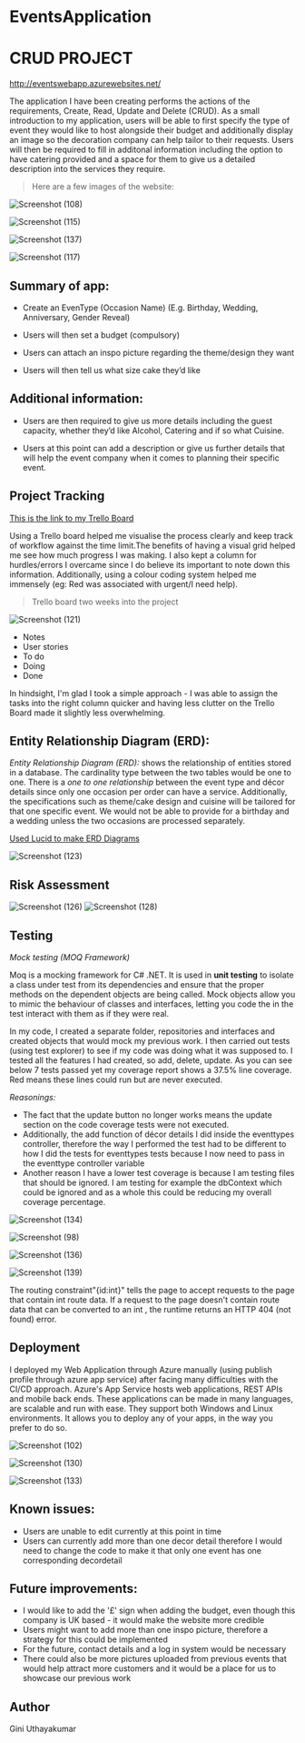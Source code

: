 # **EventsApplication**
# CRUD PROJECT
http://eventswebapp.azurewebsites.net/

The application I have been creating performs the actions of the requirements, Create, Read, Update and Delete (CRUD). As a small introduction to my application, users will be able to first specify the type of event they would like to host alongside their budget and additionally display an image so the decoration company can help tailor to their requests. Users will then be required to fill in additonal information including the option to have catering provided and a space for them to give us a detailed description into the services they require.

<!-- Blockquote -->
> Here are a few images of the website:

![Screenshot (108)](https://user-images.githubusercontent.com/82108067/117570831-e14d8f80-b0c3-11eb-8aa4-f1ed9167e109.png)

![Screenshot (115)](https://user-images.githubusercontent.com/82108067/117570801-caa73880-b0c3-11eb-996a-a91992196fc0.png)


![Screenshot (137)](https://user-images.githubusercontent.com/82108067/117615650-ebbe6680-b161-11eb-8459-a905e75058a8.png)


![Screenshot (117)](https://user-images.githubusercontent.com/82108067/117571148-19090700-b0c5-11eb-9a16-3e0663667aa7.png)

**Summary of app:**
---

<!-- UL -->
* Create an EvenType (Occasion Name) (E.g. Birthday, Wedding, Anniversary, Gender Reveal)

* Users will then set a budget (compulsory)

* Users can attach an inspo picture regarding the theme/design they want

* Users will then tell us what size cake they’d like

**Additional information:**
---

<!-- UL -->
* Users are then required to give us more details including the guest capacity, whether they’d like Alcohol, Catering and if so what Cuisine.

* Users at this point can add a description or give us further details that will help the event company when it comes to planning their specific event.

**Project Tracking**
---


[This is the link to my Trello Board](https://trello.com/b/ioxDkTOo/qaproject)

Using a Trello board helped me visualise the process clearly and keep track of workflow against the time limit.The benefits of having a visual grid helped me see how much progress I was making. I also kept a column for hurdles/errors I overcame since I do believe its important to note down this information. Additionally, using a colour coding system helped me immensely (eg: Red was associated with urgent/I need help).

<!-- Blockquote -->
> Trello board two weeks into the project

![Screenshot (121)](https://user-images.githubusercontent.com/82108067/117577185-a3ab2f80-b0e0-11eb-947f-f10e01d1cd72.png)

* Notes
* User stories
* To do
* Doing
* Done

In hindsight, I'm glad I took a simple approach - I was able to assign the tasks into the right column quicker and having less clutter on the Trello Board made it slightly less overwhelming. 

**Entity Relationship Diagram (ERD):**
---

*Entity Relationship Diagram (ERD):* shows the relationship of entities stored in a database. The cardinality type between the two tables would be one to one. There is a *one to one relationship* between the event type and décor details since only one occasion per order can have a service. Additionally, the specifications such as theme/cake design and cuisine will be tailored for that one specific event. We would not be able to provide for a birthday and a wedding unless the two occasions are processed separately. 

[Used Lucid to make ERD Diagrams](https://www.lucidchart.com/pages/)


![Screenshot (123)](https://user-images.githubusercontent.com/82108067/117583621-124bb580-b100-11eb-9bf3-0dcc5b6bfabc.png)

**Risk Assessment**
---

![Screenshot (126)](https://user-images.githubusercontent.com/82108067/117584241-b551fe80-b103-11eb-888d-70a4b6040efe.png)
![Screenshot (128)](https://user-images.githubusercontent.com/82108067/117584242-b6832b80-b103-11eb-9356-95d29a63d168.png)

**Testing**
---

*Mock testing (MOQ Framework)*
 
Moq is a mocking framework for C# .NET. It is used in **unit testing** to isolate a class under test from its dependencies and ensure that the proper methods on the dependent objects are being called. Mock objects allow you to mimic the behaviour of classes and interfaces, letting you code the in the test interact with them as if they were real.

In my code, I created a separate folder, repositories and interfaces and created objects that would mock my previous work. I then carried out tests (using test explorer) to see if my code was doing what it was supposed to. I tested all the features I had created, so add, delete, update. As you can see below 7 tests passed yet my coverage report shows a 37.5% line coverage. Red means these lines could run but are never executed.

*Reasonings:*
* The fact that the update button no longer works means the update section on the code coverage tests were not executed.
* Additionally, the add function of décor details I did inside the eventtypes controller, therefore the way I performed the test had to be different to how I did the tests for eventtypes tests because I now need to pass in the eventtype controller variable
* Another reason I have a lower test coverage is because I am testing files that should be ignored. I am testing for example the dbContext which could be ignored and as a whole this could be reducing my overall coverage percentage.



![Screenshot (134)](https://user-images.githubusercontent.com/82108067/117584411-b2a3d900-b104-11eb-836b-1b7190199b6d.png)

![Screenshot (98)](https://user-images.githubusercontent.com/82108067/117584529-6ad18180-b105-11eb-878e-39987f8a7eb2.png)

![Screenshot (136)](https://user-images.githubusercontent.com/82108067/117584485-3362d500-b105-11eb-8653-6ebf6328977a.png)

![Screenshot (139)](https://user-images.githubusercontent.com/82108067/117618328-abf97e00-b165-11eb-816c-087a8118c52f.png)

The routing constraint"{id:int}" tells the page to accept requests to the page that contain int route data. If a request to the page doesn't contain route data that can be converted to an int , the runtime returns an HTTP 404 (not found) error.

**Deployment**
---
I deployed my Web Application through Azure manually (using publish profile through azure app service) after facing many difficulties with the CI/CD approach. Azure's App Service hosts web applications, REST APIs and mobile back ends. These applications can be made in many languages, are scalable and run with ease. They support both Windows and Linux environments. It allows you to deploy any of your apps, in the way you prefer to do so.


![Screenshot (102)](https://user-images.githubusercontent.com/82108067/117584519-64430a00-b105-11eb-9443-883756ccfee4.png)

![Screenshot (130)](https://user-images.githubusercontent.com/82108067/117584408-afa8e880-b104-11eb-954e-1d597f941bf0.png)

![Screenshot (133)](https://user-images.githubusercontent.com/82108067/117584410-b172ac00-b104-11eb-89d1-e9c4ff935dba.png)

Known issues:
---
* Users are unable to edit currently at this point in time
* Users can currently add more than one decor detail therefore I would need to change the code to make it that only one event has one corresponding decordetail

**Future improvements:**
---

* I would like to add the '£' sign when adding the budget, even though this company is UK based - it would make the website more credible
* Users might want to add more than one inspo picture, therefore a strategy for this could be implemented
* For the future, contact details and a log in system would be necessary
* There could also be more pictures uploaded from previous events that would help attract more customers and it would be a place for us to showcase our previous work


Author
---

Gini Uthayakumar
